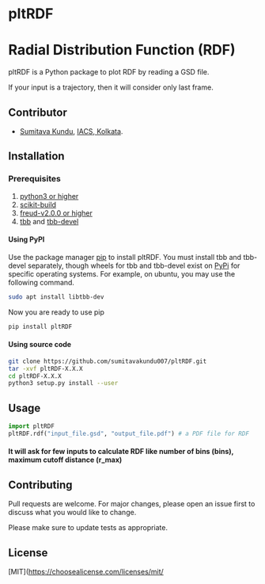 # pltRDF

# Radial Distribution Function (RDF)

pltRDF is a Python package to plot RDF by reading a GSD file.

If your input is a trajectory, then it will consider only last frame.

## Contributor
- [Sumitava Kundu](https://github.com/sumitavakundu007/), [IACS, Kolkata](http://www.iacs.res.in/).

## Installation
### Prerequisites
1. [python3 or higher](https://www.python.org/download/releases/3.0/)
2. [scikit-build](https://pypi.org/project/scikit-build/)
3. [freud-v2.0.0 or higher](https://freud.readthedocs.io/en/latest/index.html)
4. [tbb](https://pkgs.org/download/tbb) and [tbb-devel](https://pkgs.org/download/tbb-devel)

#### Using PyPI
Use the package manager [pip](https://pip.pypa.io/en/stable/) to install pltRDF.
You must install tbb and tbb-devel separately, though wheels for tbb and tbb-devel exist on [PyPi](https://pypi.org/) for specific operating systems.
For example, on ubuntu, you may use the following command.
```bash
sudo apt install libtbb-dev
```
Now you are ready to use pip
```bash
pip install pltRDF
```

#### Using source code
```bash
git clone https://github.com/sumitavakundu007/pltRDF.git
tar -xvf pltRDF-X.X.X
cd pltRDF-X.X.X
python3 setup.py install --user
```

## Usage

```python
import pltRDF
pltRDF.rdf("input_file.gsd", "output_file.pdf") # a PDF file for RDF
```
#### It will ask for few inputs to calculate RDF like number of bins (bins), maximum cutoff distance (r_max)

## Contributing
Pull requests are welcome. For major changes, please open an issue first to discuss what you would like to change.

Please make sure to update tests as appropriate.

## License
[MIT](https://choosealicense.com/licenses/mit/

